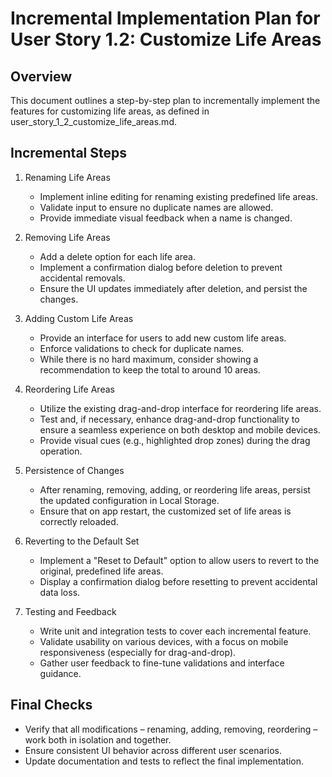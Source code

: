 # Incremental Implementation Plan for User Story 1.2: Customize Life Areas

## Overview
This document outlines a step-by-step plan to incrementally implement the features for customizing life areas, as defined in user_story_1_2_customize_life_areas.md.

## Incremental Steps

1. Renaming Life Areas
   - Implement inline editing for renaming existing predefined life areas.
   - Validate input to ensure no duplicate names are allowed.
   - Provide immediate visual feedback when a name is changed.

2. Removing Life Areas
   - Add a delete option for each life area.
   - Implement a confirmation dialog before deletion to prevent accidental removals.
   - Ensure the UI updates immediately after deletion, and persist the changes.

3. Adding Custom Life Areas
   - Provide an interface for users to add new custom life areas.
   - Enforce validations to check for duplicate names.
   - While there is no hard maximum, consider showing a recommendation to keep the total to around 10 areas.

4. Reordering Life Areas
   - Utilize the existing drag-and-drop interface for reordering life areas.
   - Test and, if necessary, enhance drag-and-drop functionality to ensure a seamless experience on both desktop and mobile devices.
   - Provide visual cues (e.g., highlighted drop zones) during the drag operation.

5. Persistence of Changes
   - After renaming, removing, adding, or reordering life areas, persist the updated configuration in Local Storage.
   - Ensure that on app restart, the customized set of life areas is correctly reloaded.

6. Reverting to the Default Set
   - Implement a "Reset to Default" option to allow users to revert to the original, predefined life areas.
   - Display a confirmation dialog before resetting to prevent accidental data loss.

7. Testing and Feedback
   - Write unit and integration tests to cover each incremental feature.
   - Validate usability on various devices, with a focus on mobile responsiveness (especially for drag-and-drop).
   - Gather user feedback to fine-tune validations and interface guidance.

## Final Checks
- Verify that all modifications – renaming, adding, removing, reordering – work both in isolation and together.
- Ensure consistent UI behavior across different user scenarios.
- Update documentation and tests to reflect the final implementation.
